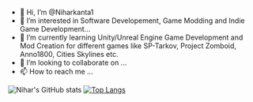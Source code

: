 - 👋 Hi, I’m @Niharkanta1
- 👀 I’m interested in Software Developement, Game Modding and Indie Game Development...
- 🌱 I’m currently learning Unity/Unreal Engine Game Development and Mod Creation for different games like SP-Tarkov, Project Zomboid, Anno1800, Cities Skylines etc.
- 💞️ I’m looking to collaborate on ...
- 📫 How to reach me ...

![Nihar's GitHub stats](https://github-readme-stats.vercel.app/api?username=niharkanta1&hide=contribs,prs&show_icons=true&theme=synthwave)
[![Top Langs](https://github-readme-stats.vercel.app/api/top-langs/?username=niharkanta1&langs_count=8)](https://github.com/anuraghazra/github-readme-stats)
